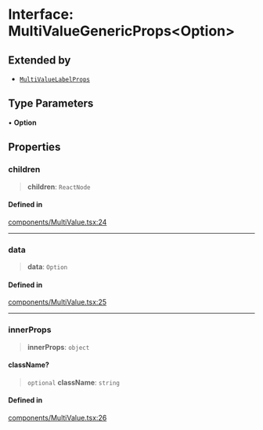 # Interface: MultiValueGenericProps\<Option\>

## Extended by

- [`MultiValueLabelProps`](MultiValueLabelProps.md)

## Type Parameters

• **Option**

## Properties

### children

> **children**: `ReactNode`

#### Defined in

[components/MultiValue.tsx:24](https://github.com/cluk3/react-select/blob/ed039925bb007c645df3b023879a7c98ae8eeccd/packages/react-select/src/components/MultiValue.tsx#L24)

***

### data

> **data**: `Option`

#### Defined in

[components/MultiValue.tsx:25](https://github.com/cluk3/react-select/blob/ed039925bb007c645df3b023879a7c98ae8eeccd/packages/react-select/src/components/MultiValue.tsx#L25)

***

### innerProps

> **innerProps**: `object`

#### className?

> `optional` **className**: `string`

#### Defined in

[components/MultiValue.tsx:26](https://github.com/cluk3/react-select/blob/ed039925bb007c645df3b023879a7c98ae8eeccd/packages/react-select/src/components/MultiValue.tsx#L26)

